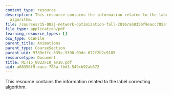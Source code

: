 ```yaml
---
content_type: resource
description: This resource contains the information related to the label correcting
  algorithm.
file: /courses/15-082j-network-optimization-fall-2010/a68356f9eacc785afbd3549cb92ab672_MIT15_082JF10_av10.pdf
file_type: application/pdf
learning_resource_types: []
ocw_type: OCWFile
parent_title: Animations
parent_type: CourseSection
parent_uid: 9789effc-535c-9390-09dc-672f2b2c9185
resourcetype: Document
title: MIT15_082JF10_av10.pdf
uid: a68356f9-eacc-785a-fbd3-549cb92ab672
---
```

This resource contains the information related to the label correcting algorithm.

